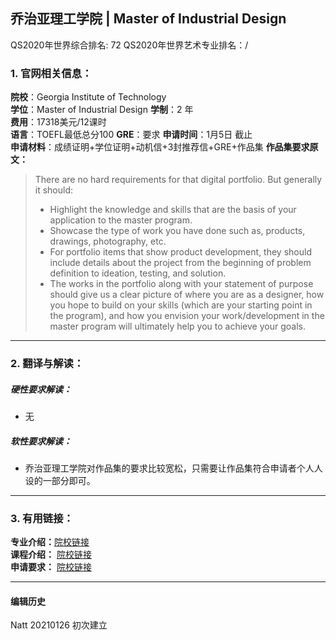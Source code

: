 ## 乔治亚理工学院 | Master of Industrial Design  
QS2020年世界综合排名: 72
QS2020年世界艺术专业排名：/




### 1. 官网相关信息：

**院校**：Georgia Institute of Technology  
**学位**：Master of Industrial Design
**学制**：2 年  
**费用**：17318美元/12课时  
**语言**：TOEFL最低总分100 
**GRE**：要求 
**申请时间**：1月5日 截止     
**申请材料**：成绩证明+学位证明+动机信+3封推荐信+GRE+作品集
**作品集要求原文：**   

> There are no hard requirements for that digital portfolio. But generally it should:
>-	Highlight the knowledge and skills that are the basis of your application to the master program.
>-	Showcase the type of work you have done such as, products, drawings, photography, etc.
>-	For portfolio items that show product development, they should include details about the project from the beginning of problem definition to ideation, testing, and solution.
>-	The works in the portfolio along with your statement of purpose should give us a clear picture of where you are as a designer, how you hope to build on your skills (which are your starting point in the program), and how you envision your work/development in the master program will ultimately help you to achieve your goals.



---


### 2. 翻译与解读：

##### 硬性要求解读：
- 无  




##### 软性要求解读：
- 乔治亚理工学院对作品集的要求比较宽松，只需要让作品集符合申请者个人人设的一部分即可。


---


### 3. 有用链接：

**专业介绍：**[院校链接](https://id.gatech.edu/academics/mid)  
**课程介绍：** [院校链接](https://id.gatech.edu/mid)  
**申请要求：** [院校链接](https://id.gatech.edu/graduate)



---


#### 编辑历史

Natt 20210126 初次建立  
